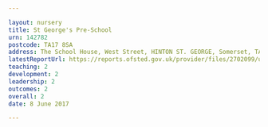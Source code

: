 ```yaml
---

layout: nursery
title: St George's Pre-School
urn: 142782
postcode: TA17 8SA
address: The School House, West Street, HINTON ST. GEORGE, Somerset, TA17 8SA
latestReportUrl: https://reports.ofsted.gov.uk/provider/files/2702099/urn/142782.pdf
teaching: 2
development: 2
leadership: 2
outcomes: 2
overall: 2
date: 8 June 2017

---
```

